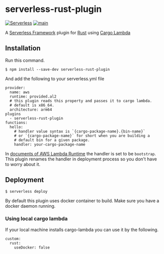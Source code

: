 # serverless-rust-plugin

[![Serverless](http://public.serverless.com/badges/v3.svg)](http://www.serverless.com)
[![main](https://github.com/kaicoh/serverless-rust-plugin/actions/workflows/ci.yml/badge.svg)](https://github.com/kaicoh/serverless-rust-plugin/actions)

A [Serverless Framework](https://www.serverless.com/) plugin for [Rust](https://www.rust-lang.org/) using [Cargo Lambda](https://www.cargo-lambda.info/)

## Installation

Run this command.

```
$ npm install --save-dev serverless-rust-plugin
```

And add the following to your serverless.yml file

```
provider:
  name: aws
  runtime: provided.al2
  # this plugin reads this property and passes it to cargo lambda.
  # default is x86_64.
  architecture: arm64
plugins
  - serverless-rust-plugin
functions:
  hello:
    # handler value syntax is `{cargo-package-name}.{bin-name}`
    # or `{cargo-package-name}` for short when you are building a
    # default bin for a given package.
    handler: your-cargo-package-name
```

In [documents of AWS Lambda Runtime](https://github.com/awslabs/aws-lambda-rust-runtime) the handler is set to be `bootstrap`. This plugin renames the handler in deployment process so you don't have to worry about it.

## Deployment

```
$ serverless deploy
```

By default this plugin uses docker container to build. Make sure you have a docker daemon running.

### Using local cargo lambda

If your local machine installs cargo-lambda you can use it by the following.

```
custom:
  rust:
    useDocker: false
```
